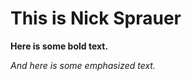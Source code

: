 <h1>This is Nick Sprauer</h1>

<strong>Here is some bold text.</strong>

<em>And here is some emphasized text.</em>